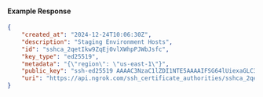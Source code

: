 <!-- Code generated for API Clients. DO NOT EDIT. -->

#### Example Response

```json
{
	"created_at": "2024-12-24T10:06:30Z",
	"description": "Staging Environment Hosts",
	"id": "sshca_2qetIkw9ZqEj0vlXWhpPJWbJsfc",
	"key_type": "ed25519",
	"metadata": "{\"region\": \"us-east-1\"}",
	"public_key": "ssh-ed25519 AAAAC3NzaC1lZDI1NTE5AAAAIFSG64lUiexaGLC3jLmbVAONmtkQV3pNdVEvCo2E5gDv",
	"uri": "https://api.ngrok.com/ssh_certificate_authorities/sshca_2qetIkw9ZqEj0vlXWhpPJWbJsfc"
}
```
